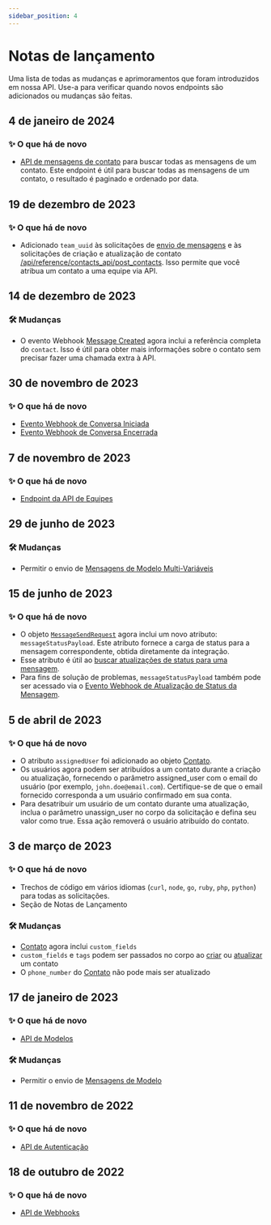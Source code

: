 ```yaml
---
sidebar_position: 4
---
```


# Notas de lançamento

Uma lista de todas as mudanças e aprimoramentos que foram introduzidos em nossa API. Use-a para verificar quando novos endpoints são adicionados ou mudanças são feitas.

## 4 de janeiro de 2024

### ✨ O que há de novo

- [API de mensagens de contato](/api/reference/contacts_api/get_contact_messages) para buscar todas as mensagens de um contato. Este endpoint é útil para buscar todas as mensagens de um contato, o resultado é paginado e ordenado por data.

## 19 de dezembro de 2023

### ✨ O que há de novo

- Adicionado `team_uuid` às solicitações de [envio de mensagens](/api/reference/messages_api/post_send_messages) e às solicitações de criação e atualização de contato [/api/reference/contacts_api/post_contacts](/api/reference/contacts_api/patch_contacts). Isso permite que você atribua um contato a uma equipe via API.

## 14 de dezembro de 2023

### 🛠️ Mudanças

- O evento Webhook [Message Created](/api/reference/webhooks/message_events/message_created) agora inclui a referência completa do `contact`. Isso é útil para obter mais informações sobre o contato sem precisar fazer uma chamada extra à API.

## 30 de novembro de 2023

### ✨ O que há de novo

- [Evento Webhook de Conversa Iniciada](/api/reference/webhooks/conversation_events/conversation_opened)
- [Evento Webhook de Conversa Encerrada](/api/reference/webhooks/conversation_events/conversation_closed)

## 7 de novembro de 2023

### ✨ O que há de novo

- [Endpoint da API de Equipes](/api/reference/teams_api/introduction)

## 29 de junho de 2023

### 🛠️ Mudanças

- Permitir o envio de [Mensagens de Modelo Multi-Variáveis](/api/reference/messages_api/post_send_messages#send-multi-variables-template-messages)

## 15 de junho de 2023

### ✨ O que há de novo

- O objeto [`MessageSendRequest`](/api/reference/object_types/message_send_request) agora inclui um novo atributo: `messageStatusPayload`. Este atributo fornece a carga de status para a mensagem correspondente, obtida diretamente da integração.
- Esse atributo é útil ao [buscar atualizações de status para uma mensagem](/api/reference/messages_api/get_message_status).
- Para fins de solução de problemas, `messageStatusPayload` também pode ser acessado via o [Evento Webhook de Atualização de Status da Mensagem](/api/reference/webhooks/message_events/message_status_updated).

## 5 de abril de 2023

### ✨ O que há de novo

- O atributo `assignedUser` foi adicionado ao objeto [Contato](/api/reference/object_types/contact).
- Os usuários agora podem ser atribuídos a um contato durante a criação ou atualização, fornecendo o parâmetro assigned_user com o email do usuário (por exemplo, `john.doe@email.com`). Certifique-se de que o email fornecido corresponda a um usuário confirmado em sua conta.
- Para desatribuir um usuário de um contato durante uma atualização, inclua o parâmetro unassign_user no corpo da solicitação e defina seu valor como true. Essa ação removerá o usuário atribuído do contato.

## 3 de março de 2023

### ✨ O que há de novo

- Trechos de código em vários idiomas (`curl`, `node`, `go`, `ruby`, `php`, `python`) para todas as solicitações.
- Seção de Notas de Lançamento

### 🛠️ Mudanças

- [Contato](/api/reference/object_types/contact) agora inclui `custom_fields`
- `custom_fields` e `tags` podem ser passados no corpo ao [criar](/api/reference/contacts_api/post_contacts) ou [atualizar](/api/reference/contacts_api/post_contacts) um contato
- O `phone_number` do [Contato](/api/reference/object_types/contact) não pode mais ser atualizado

## 17 de janeiro de 2023

### ✨ O que há de novo

- [API de Modelos](/api/reference/template_messages_api/introduction)

### 🛠️ Mudanças

- Permitir o envio de [Mensagens de Modelo](/api/reference/messages_api/post_send_messages#send-template-messages)

## 11 de novembro de 2022

### ✨ O que há de novo

- [API de Autenticação](/api/reference/auth_api/introduction)

## 18 de outubro de 2022

### ✨ O que há de novo

- [API de Webhooks](/api/reference/webhooks_api/introduction)